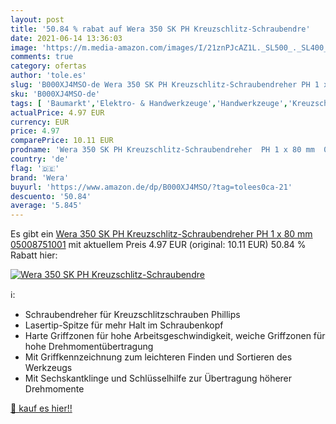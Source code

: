 ```yaml
---
layout: post
title: '50.84 % rabat auf Wera 350 SK PH Kreuzschlitz-Schraubendre'
date: 2021-06-14 13:36:03
image: 'https://m.media-amazon.com/images/I/21znPJcAZ1L._SL500_._SL400_.jpg'
comments: true
category: ofertas
author: 'tole.es'
slug: 'B000XJ4MSO-de Wera 350 SK PH Kreuzschlitz-Schraubendreher PH 1 x 80 mm...'
sku: 'B000XJ4MSO-de'
tags: [ 'Baumarkt','Elektro- & Handwerkzeuge','Handwerkzeuge','Kreuzschlitz-Schraubendreher','Schraubendreher','wera', ]
actualPrice: 4.97 EUR
currency: EUR
price: 4.97
comparePrice: 10.11 EUR
prodname: 'Wera 350 SK PH Kreuzschlitz-Schraubendreher  PH 1 x 80 mm  05008751001'
country: 'de'
flag: '🇩🇪'
brand: 'Wera'
buyurl: 'https://www.amazon.de/dp/B000XJ4MSO/?tag=tolees0ca-21'
descuento: '50.84'
average: '5.845'
---
```


Es gibt ein [Wera 350 SK PH Kreuzschlitz-Schraubendreher  PH 1 x 80 mm  05008751001](https://www.amazon.de/dp/B000XJ4MSO/?tag=tolees0ca-21) mit aktuellem Preis 4.97 EUR (original: 10.11 EUR) 50.84 % Rabatt hier:

[![Wera 350 SK PH Kreuzschlitz-Schraubendre](https://m.media-amazon.com/images/I/21znPJcAZ1L._SL500_._SL400_.jpg)](https://www.amazon.de/dp/B000XJ4MSO/?tag=tolees0ca-21)

ℹ️:

- Schraubendreher für Kreuzschlitzschrauben Phillips
- Lasertip-Spitze für mehr Halt im Schraubenkopf
- Harte Griffzonen für hohe Arbeitsgeschwindigkeit, weiche Griffzonen für hohe Drehmomentübertragung
- Mit Griffkennzeichnung zum leichteren Finden und Sortieren des Werkzeugs
- Mit Sechskantklinge und Schlüsselhilfe zur Übertragung höherer Drehmomente

[🛒 kauf es hier!!](https://www.amazon.de/dp/B000XJ4MSO/?tag=tolees0ca-21)
